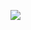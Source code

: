 [![](https://mermaid.ink/img/pako:eNpVkM9qhEAMxl8l5NTC-gIeCl1t97Klhe5NPQQnszNs5w9jpCzqu3dUCm3IIeT7fSHJhH1QjCVeE0UDl7r1kOO5qUyygzgaOiiKp_nEAi54vs9wfDgFGEyI0frr484fVwiq6bxiDGKsvy27VG3-d88z1M2ZooTY_VUu32GGl8Z-mDz-v2ISZ9dro6nUVPSUQGm9pdIdHtBxcmRV3n5afS2KYcctlrlUrGn8khZbv2SURgmfd99jKWnkA45RkXBtKd_tfpusrIT0tj9k-8vyA4jzXVw?type=png)](https://mermaid.live/edit#pako:eNpVkM9qhEAMxl8l5NTC-gIeCl1t97Klhe5NPQQnszNs5w9jpCzqu3dUCm3IIeT7fSHJhH1QjCVeE0UDl7r1kOO5qUyygzgaOiiKp_nEAi54vs9wfDgFGEyI0frr484fVwiq6bxiDGKsvy27VG3-d88z1M2ZooTY_VUu32GGl8Z-mDz-v2ISZ9dro6nUVPSUQGm9pdIdHtBxcmRV3n5afS2KYcctlrlUrGn8khZbv2SURgmfd99jKWnkA45RkXBtKd_tfpusrIT0tj9k-8vyA4jzXVw)
